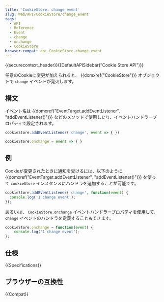 ```yaml
---
title: 'CookieStore: change event'
slug: Web/API/CookieStore/change_event
tags:
  - API
  - Reference
  - Event
  - change
  - onchange
  - CookieStore
browser-compat: api.CookieStore.change_event
---
```

{{securecontext_header}}{{DefaultAPISidebar("Cookie Store API")}}

任意のCookieに変更が加えられると、 {{domxref("CookieStore")}} オブジェクトで `change` イベントが発火します。

## 構文

イベント名は {{domxref("EventTarget.addEventListener", "addEventListener()")}} などのメソッドで使用したり、イベントハンドラープロパティで設定されます。

```js
cookieStore.addEventListener('change', event => { })

cookieStore.onchange = event => { }
```

## 例

Cookieが変更されたときに通知を受けるには、以下のように {{domxref("EventTarget.addEventListener", "addEventListener()")}} を使って `cookieStore` インスタンスにハンドラを追加することが可能です。

```js
cookieStore.addEventListener('change', function(event) {
  console.log('1 change event');
});
```

あるいは、 `CookieStore.onchange` イベントハンドラープロパティを使用して、 `change` イベントのハンドラを定義することもできます。

```js
cookieStore.onchange = function(event) {
    console.log('1 change event');
};
```

## 仕様

{{Specifications}}

## ブラウザーの互換性

{{Compat}}
